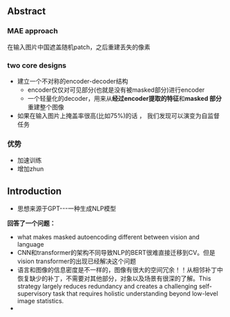 ## Abstract

### MAE approach

在输入图片中国遮盖随机patch，之后重建丢失的像素

### two core designs

- 建立一个不对称的encoder-decoder结构
  - encoder仅仅对可见部分(也就是没有被masked部分)进行encoder
  - 一个轻量化的decoder，用来从**经过encoder提取的特征**和**masked 部分**重建整个图像
- 如果在输入图片上掩盖率很高(比如75%)的话 ， 我们发现可以演变为自监督任务

### 优势

- 加速训练
- 增加zhun

## Introduction

- 思想来源于GPT---一种生成NLP模型



**回答了一个问题：**

- what makes masked autoencoding different between vision and language
- CNN和transformer的架构不同导致NLP的BERT很难直接迁移到CV。但是vision transformer的出现已经解决这个问题
- 语言和图像的信息密度是不一样的，图像有很大的空间冗余！！从相邻补丁中恢复缺少的补丁，不需要对其他部分，对象以及场景有很深的了解。This strategy largely reduces redundancy and creates a challenging self-supervisory task that requires holistic understanding beyond low-level image statistics.
- 

